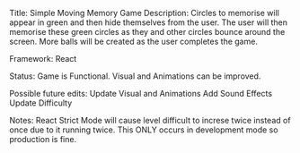 Title: Simple Moving Memory Game
Description: Circles to memorise will appear in green and then hide themselves from the user. The user will then memorise these green circles as they and other circles bounce around the screen. More balls will be created as the user completes the game.

Framework: React

Status:
Game is Functional. 
Visual and Animations can be improved.

Possible future edits:
Update Visual and Animations
Add Sound Effects
Update Difficulty

Notes:
React Strict Mode will cause level difficult to increse twice instead of once due to it running twice. This ONLY occurs in development mode so production is fine.